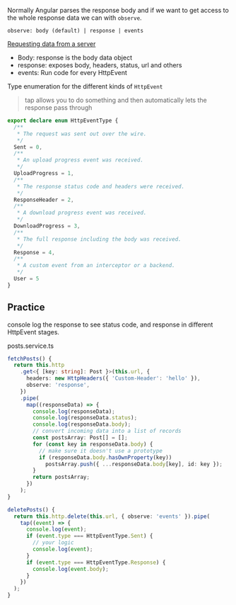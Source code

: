 Normally Angular parses the response body and if we want to get access to the whole response data we can with `observe`.

`observe: body (default) | response | events`

[Requesting data from a server](https://angular.io/guide/http#requesting-data-from-a-server)

- Body: response is the body data object
- response: exposes body, headers, status, url and others
- events: Run code for every HttpEvent

Type enumeration for the different kinds of `HttpEvent`


> tap allows you to do something and then automatically lets the response pass through

```ts
export declare enum HttpEventType {
  /**
   * The request was sent out over the wire.
   */
  Sent = 0,
  /**
   * An upload progress event was received.
   */
  UploadProgress = 1,
  /**
   * The response status code and headers were received.
   */
  ResponseHeader = 2,
  /**
   * A download progress event was received.
   */
  DownloadProgress = 3,
  /**
   * The full response including the body was received.
   */
  Response = 4,
  /**
   * A custom event from an interceptor or a backend.
   */
  User = 5
}
```

## Practice 

console log the response to see status code, and response in different HttpEvent stages.

posts.service.ts

```ts
fetchPosts() {
  return this.http
    .get<{ [key: string]: Post }>(this.url, {
      headers: new HttpHeaders({ 'Custom-Header': 'hello' }),
      observe: 'response',
    })
    .pipe(
      map((responseData) => {
        console.log(responseData);
        console.log(responseData.status);
        console.log(responseData.body);
        // convert incoming data into a list of records
        const postsArray: Post[] = [];
        for (const key in responseData.body) {
          // make sure it doesn't use a prototype
          if (responseData.body.hasOwnProperty(key))
            postsArray.push({ ...responseData.body[key], id: key });
        }
        return postsArray;
      })
    );
}

deletePosts() {
  return this.http.delete(this.url, { observe: 'events' }).pipe(
    tap((event) => {
      console.log(event);
      if (event.type === HttpEventType.Sent) {
        // your logic
        console.log(event);
      }
      if (event.type === HttpEventType.Response) {
        console.log(event.body);
      }
    })
  );
}
```

